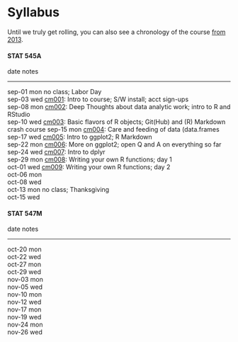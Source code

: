 # Syllabus



Until we truly get rolling, you can also see a chronology of the course [from 2013](http://www.stat.ubc.ca/~jenny/STAT545A/current.html).



<!-- unholy hack to make following two tables less wide and the same wide -->
<style type="text/css">
table {
   max-width: 50%;
}
</style>

#### STAT 545A


date         notes                                                                                                                    
-----------  -------------------------------------------------------------------------------------------------------------------------
sep-01 mon   no class; Labor Day                                                                                                      
sep-03 wed   <a href="cm001_course-intro-sw-install-account-signup.html">cm001</a>: Intro to course; S/W install; acct sign-ups       
sep-08 mon   <a href="cm002_r-rstudio-intro.html">cm002</a>: Deep Thoughts about data analytic work; intro to R and RStudio           
sep-10 wed   <a href="cm003_r-objects-git-toe-dip.html">cm003</a>: Basic flavors of R objects; Git(Hub) and (R) Markdown crash course 
sep-15 mon   <a href="cm004_care-feeding-data.html">cm004</a>: Care and feeding of data (data.frames                                  
sep-17 wed   <a href="cm005_still-data-ggplot2-rmarkdown.html">cm005</a>: Intro to ggplot2; R Markdown                                
sep-22 mon   <a href="cm006_q-and-a-more-ggplot2.html">cm006</a>: More on ggplot2; open Q and A on everything so far                  
sep-24 wed   <a href="cm007_dplyr-intro.html">cm007</a>: Intro to dplyr                                                               
sep-29 mon   <a href="cm008_write-function-day1.html">cm008</a>: Writing your own R functions; day 1                                  
oct-01 wed   <a href="cm009_write-function-day2.html">cm009</a>: Writing your own R functions; day 2                                  
oct-06 mon                                                                                                                            
oct-08 wed                                                                                                                            
oct-13 mon   no class; Thanksgiving                                                                                                   
oct-15 wed                                                                                                                            

#### STAT 547M


date         notes 
-----------  ------
oct-20 mon         
oct-22 wed         
oct-27 mon         
oct-29 wed         
nov-03 mon         
nov-05 wed         
nov-10 mon         
nov-12 wed         
nov-17 mon         
nov-19 wed         
nov-24 mon         
nov-26 wed         
